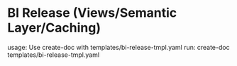 # BI Release (Views/Semantic Layer/Caching)

usage: Use create-doc with templates/bi-release-tmpl.yaml
run: create-doc templates/bi-release-tmpl.yaml
